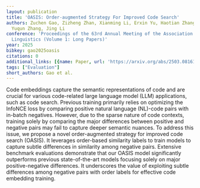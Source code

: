 ```yaml
---
layout: publication
title: 'OASIS: Order-augmented Strategy For Improved Code Search'
authors: Zuchen Gao, Zizheng Zhan, Xianming Li, Erxin Yu, Haotian Zhang, Bin Chen,
  Yuqun Zhang, Jing Li
conference: 'Proceedings of the 63rd Annual Meeting of the Association for Computational
  Linguistics (Volume 1: Long Papers)'
year: 2025
bibkey: gao2025oasis
citations: 0
additional_links: [{name: Paper, url: 'https://arxiv.org/abs/2503.08161'}]
tags: ["Evaluation"]
short_authors: Gao et al.
---
```

Code embeddings capture the semantic representations of code and are crucial
for various code-related large language model (LLM) applications, such as code
search. Previous training primarily relies on optimizing the InfoNCE loss by
comparing positive natural language (NL)-code pairs with in-batch negatives.
However, due to the sparse nature of code contexts, training solely by
comparing the major differences between positive and negative pairs may fail to
capture deeper semantic nuances. To address this issue, we propose a novel
order-augmented strategy for improved code search (OASIS). It leverages
order-based similarity labels to train models to capture subtle differences in
similarity among negative pairs. Extensive benchmark evaluations demonstrate
that our OASIS model significantly outperforms previous state-of-the-art models
focusing solely on major positive-negative differences. It underscores the
value of exploiting subtle differences among negative pairs with order labels
for effective code embedding training.